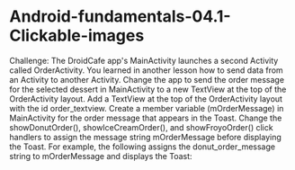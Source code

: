 # Android-fundamentals-04.1-Clickable-images
Challenge: The DroidCafe app's MainActivity launches a second Activity called OrderActivity. You learned in another lesson how to send data from an Activity to another Activity. Change the app to send the order message for the selected dessert in MainActivity to a new TextView at the top of the OrderActivity layout.  Add a TextView at the top of the OrderActivity layout with the id order_textview. Create a member variable (mOrderMessage) in MainActivity for the order message that appears in the Toast. Change the showDonutOrder(), showIceCreamOrder(), and showFroyoOrder() click handlers to assign the message string mOrderMessage before displaying the Toast. For example, the following assigns the donut_order_message string to mOrderMessage and displays the Toast:
